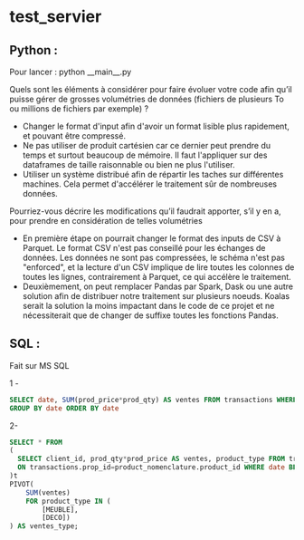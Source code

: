 # test_servier

## Python :

Pour lancer : python \_\_main\_\_.py

Quels sont les éléments à considérer pour faire évoluer votre code afin qu’il puisse gérer de grosses 
volumétries de données (fichiers de plusieurs To ou millions de fichiers par exemple) ?

- Changer le format d'input afin d'avoir un format lisible plus rapidement, et pouvant être compressé.
- Ne pas utiliser de produit cartésien car ce dernier peut prendre du temps et surtout beaucoup de mémoire. Il faut l'appliquer sur des dataframes de taille raisonnable ou bien ne plus l'utiliser.
- Utiliser un système distribué afin de répartir les taches sur différentes machines. Cela permet d'accélérer le traitement sûr de nombreuses données.

Pourriez-vous décrire les modifications qu’il faudrait apporter, s’il y en a, pour prendre en considération de 
telles volumétries 

- En première étape on pourrait changer le format des inputs de CSV à Parquet. Le format CSV n'est pas conseillé pour les échanges de données. Les données ne sont pas compressées, le schéma n'est pas "enforced", et la lecture d'un CSV implique de lire toutes les colonnes de toutes les lignes, contrairement à Parquet, ce qui accélère le traitement.
- Deuxièmement, on peut remplacer Pandas par Spark, Dask ou une autre solution afin de distribuer notre traitement sur plusieurs noeuds. Koalas serait la solution la moins impactant dans le code de ce projet et ne nécessiterait que de changer de suffixe toutes les fonctions Pandas.


## SQL :

Fait sur MS SQL

1 - 
```sql
SELECT date, SUM(prod_price*prod_qty) AS ventes FROM transactions WHERE date BETWEEN '2019-01-01' AND '2019-12-31' 
GROUP BY date ORDER BY date
```
2- 

```sql
SELECT * FROM
(
  SELECT client_id, prod_qty*prod_price AS ventes, product_type FROM transactions JOIN product_nomenclature 
  ON transactions.prop_id=product_nomenclature.product_id WHERE date BETWEEN '2019-01-01' AND '2019-12-31'
)t
PIVOT(
    SUM(ventes)
    FOR product_type IN (
        [MEUBLE], 
        [DECO])
) AS ventes_type;
```
